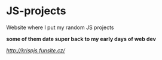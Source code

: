 # JS-projects
Website where I put my random JS projects

**some of them date super back to my early days of web dev**

_http://krispjs.funsite.cz/_
